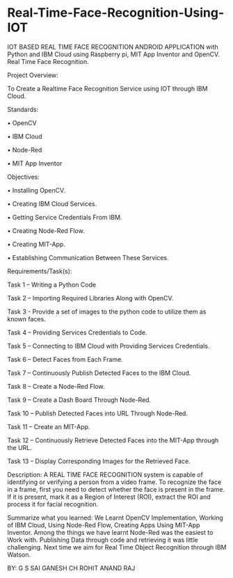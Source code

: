 # Real-Time-Face-Recognition-Using-IOT
IOT BASED REAL TIME FACE RECOGNITION ANDROID APPLICATION with Python and IBM Cloud using Raspberry pi, MIT App Inventor and OpenCV.
Real Time Face Recognition.

Project Overview:

To Create a Realtime Face Recognition Service using IOT through IBM Cloud.

Standards:

•	OpenCV

•  IBM Cloud

•	Node-Red

•  MIT App Inventor

Objectives:

•	Installing OpenCV.

•  Creating IBM Cloud Services. 

•	Getting Service Credentials From IBM.

•  Creating Node-Red Flow.

•	Creating MIT-App.

•  Establishing Communication Between These Services.

Requirements/Task(s):

Task 1 – Writing a Python Code

Task 2 – Importing Required Libraries Along with OpenCV.

Task 3 - Provide a set of images to the python code to utilize them as known faces.

Task 4 – Providing Services Credentials to Code.

Task 5 – Connecting to IBM Cloud with Providing Services Credentials.

Task 6 – Detect Faces from Each Frame.

Task 7 – Continuously Publish Detected Faces to the IBM Cloud.

Task 8 – Create a Node-Red Flow.

Task 9 – Create a Dash Board Through Node-Red.

Task 10 – Publish Detected Faces into URL Through Node-Red.

Task 11 – Create an MIT-App.

Task 12 – Continuously Retrieve Detected Faces into the MIT-App through the URL.

Task 13 – Display Corresponding Images for the Retrieved Face.

	

Description:
A REAL TIME FACE RECOGNITION system is capable of identifying or verifying a person from a video frame. To recognize the face in a frame, first you need to detect whether the face is present in the frame. If it is present, mark it as a Region of Interest (ROI), extract the ROI and process it for facial recognition.


Summarize what you learned:
We Learnt OpenCV Implementation, Working of IBM Cloud, Using Node-Red Flow, Creating Apps Using MIT-App Inventor. Among the things we have learnt Node-Red was the easiest to Work with. Publishing Data through code and retrieving it was little challenging. Next time we aim for Real Time Object Recognition through IBM Watson.



BY:
G S SAI GANESH
CH ROHIT
ANAND RAJ




